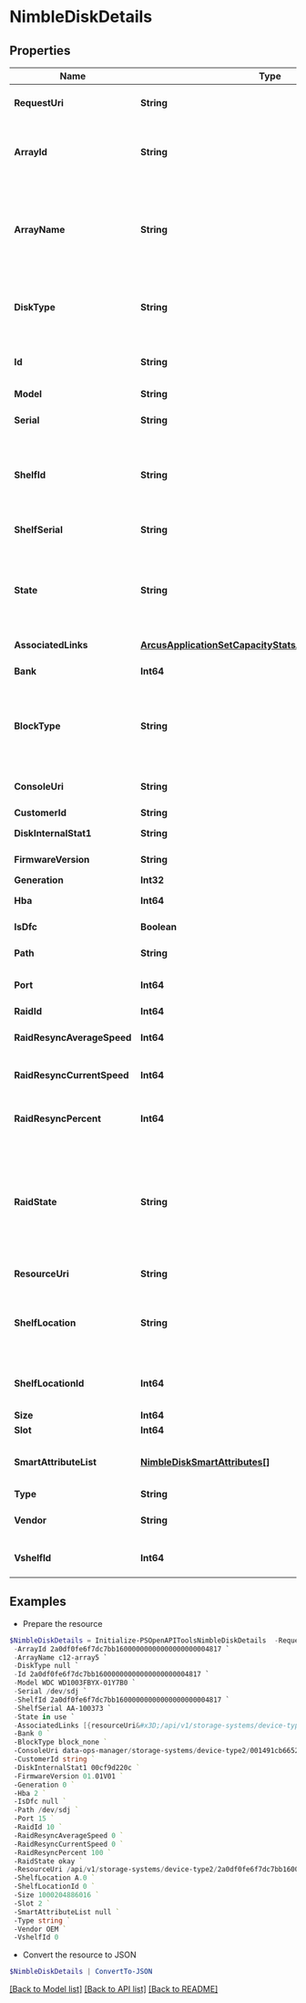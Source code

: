 # NimbleDiskDetails
## Properties

Name | Type | Description | Notes
------------ | ------------- | ------------- | -------------
**RequestUri** | **String** | requestUri for detailed disk object | [optional] 
**ArrayId** | **String** | ID of array the disk belongs to. A 42 digit hexadecimal number. | [optional] 
**ArrayName** | **String** | Name of array the disk belongs to. String of up to 64 alphanumeric characters, - and . and : are allowed after first character. | [optional] 
**DiskType** | **String** | Type of disk (HDD, SSD, N/A). Disk type. Possible values: &#39;hdd&#39;, &#39;ssd&#39;. | [optional] 
**Id** | **String** | Identifier of disk. A 42 digit hexadecimal number. | [optional] 
**Model** | **String** | Disk model name. | [optional] 
**Serial** | **String** | Disk serial number(N/A if empty). | [optional] 
**ShelfId** | **String** | Identifies the physical shelf the disk belongs to. A 42 digit hexadecimal number. | [optional] 
**ShelfSerial** | **String** | Serial number of the shelf the disk is attached to. | [optional] 
**State** | **String** | Disk hardware state. Disk state. Possible values: &#39;valid&#39;, &#39;in use&#39;, &#39;failed&#39;, absent&#39;, &#39;removed&#39;, &#39;void&#39;, &#39;t_fail&#39;, &#39;foreign&#39;. | [optional] 
**AssociatedLinks** | [**ArcusApplicationSetCapacityStatsAssociatedLinksInner[]**](ArcusApplicationSetCapacityStatsAssociatedLinksInner.md) | Associated Links Details | [optional] 
**Bank** | **Int64** | Disk bank number. | [optional] 
**BlockType** | **String** | Native block type of the disk. Possible values: &#39;block_512e&#39;, &#39;block_4Kn&#39;, &#39;block_none&#39;, &#39;block_512n&#39;. | [optional] 
**ConsoleUri** | **String** | consoleUri for detailed storage object | [optional] 
**CustomerId** | **String** | customerId | [optional] 
**DiskInternalStat1** | **String** | Internal disk statistic 1. | [optional] 
**FirmwareVersion** | **String** | Firmware version on the disk. | [optional] 
**Generation** | **Int32** | generation | [optional] 
**Hba** | **Int64** | HBA ID the disk is connected to. | [optional] 
**IsDfc** | **Boolean** | Is disk part of dual flash carrier. | [optional] 
**Path** | **String** | Disk SCSI device path. | [optional] 
**Port** | **Int64** | HBA port number the disk is connected to. | [optional] 
**RaidId** | **Int64** | Raid ID. | [optional] 
**RaidResyncAverageSpeed** | **Int64** | Average RAID rebuild speed (bytes/sec). | [optional] 
**RaidResyncCurrentSpeed** | **Int64** | Current RAID rebuild speed (bytes/sec). | [optional] 
**RaidResyncPercent** | **Int64** | Percentage RAID rebuild completed on this disk. | [optional] 
**RaidState** | **String** | RAID status for the disk (N/A, okay, resynchronizing, spare, faulty). Disk RAID state. Possible values: &#39;N/A&#39;, &#39;okay&#39;, &#39;resynchronizing&#39;, &#39;spare&#39;, &#39;faulty&#39;. | [optional] 
**ResourceUri** | **String** | Link to the object URI | [optional] 
**ShelfLocation** | **String** | Identifies the controller, port, and chain position of the shelf the disk belongs to. | [optional] 
**ShelfLocationId** | **Int64** | Identifies the position shelf the disk belongs to, as coded integer. | [optional] 
**Size** | **Int64** | Disk size in bytes. | [optional] 
**Slot** | **Int64** | Disk slot number. | [optional] 
**SmartAttributeList** | [**NimbleDiskSmartAttributes[]**](NimbleDiskSmartAttributes.md) | S.M.A.R.T. attributes for the disk. List of Smart attributes. | [optional] 
**Type** | **String** | type | [optional] 
**Vendor** | **String** | Vendor name of the disk manufacturer. | [optional] 
**VshelfId** | **Int64** | Identifies the local shelf id the disk belongs to. | [optional] 

## Examples

- Prepare the resource
```powershell
$NimbleDiskDetails = Initialize-PSOpenAPIToolsNimbleDiskDetails  -RequestUri api/v1/storage-systems/device-type2/2a0df0fe6f7dc7bb16000000000000000000004817/disks/2a0df0fe6f7dc7bb16000000000000000000004007 `
 -ArrayId 2a0df0fe6f7dc7bb16000000000000000000004817 `
 -ArrayName c12-array5 `
 -DiskType null `
 -Id 2a0df0fe6f7dc7bb16000000000000000000004817 `
 -Model WDC WD1003FBYX-01Y7B0 `
 -Serial /dev/sdj `
 -ShelfId 2a0df0fe6f7dc7bb16000000000000000000004817 `
 -ShelfSerial AA-100373 `
 -State in use `
 -AssociatedLinks [{resourceUri&#x3D;/api/v1/storage-systems/device-type2/2a0df0fe6f7dc7bb16000000000000000000004817, type&#x3D;storage-systems}] `
 -Bank 0 `
 -BlockType block_none `
 -ConsoleUri data-ops-manager/storage-systems/device-type2/001491cb6652a03a6b000000000000000000000001/disks/071491cb6652a03a6b000000000000000000000006 `
 -CustomerId string `
 -DiskInternalStat1 00cf9d220c `
 -FirmwareVersion 01.01V01 `
 -Generation 0 `
 -Hba 2 `
 -IsDfc null `
 -Path /dev/sdj `
 -Port 15 `
 -RaidId 10 `
 -RaidResyncAverageSpeed 0 `
 -RaidResyncCurrentSpeed 0 `
 -RaidResyncPercent 100 `
 -RaidState okay `
 -ResourceUri /api/v1/storage-systems/device-type2/2a0df0fe6f7dc7bb16000000000000000000004817 `
 -ShelfLocation A.0 `
 -ShelfLocationId 0 `
 -Size 1000204886016 `
 -Slot 2 `
 -SmartAttributeList null `
 -Type string `
 -Vendor OEM `
 -VshelfId 0
```

- Convert the resource to JSON
```powershell
$NimbleDiskDetails | ConvertTo-JSON
```

[[Back to Model list]](../README.md#documentation-for-models) [[Back to API list]](../README.md#documentation-for-api-endpoints) [[Back to README]](../README.md)

